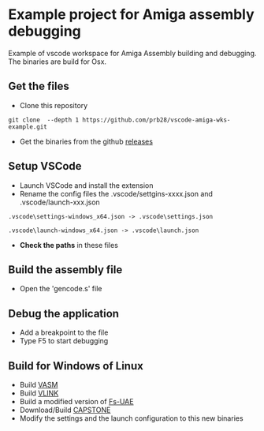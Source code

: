 # Example project for Amiga assembly debugging
Example of vscode workspace for Amiga Assembly building and debugging.
The binaries are build for Osx.

## Get the files
- Clone this repository

 `git clone  --depth 1 https://github.com/prb28/vscode-amiga-wks-example.git`

- Get the binaries from the github [releases](https://github.com/prb28/vscode-amiga-assembly/releases)

## Setup VSCode
- Launch VSCode and install the extension
- Rename the config files the .vscode/settgins-xxxx.json and .vscode/launch-xxx.json

`.vscode\settings-windows_x64.json -> .vscode\settings.json`

`.vscode\launch-windows_x64.json -> .vscode\launch.json`

- **Check the paths** in these files

## Build the assembly file
- Open the 'gencode.s' file
## Debug the application
- Add a breakpoint to the file
- Type F5 to start debugging

## Build for Windows of Linux
- Build [VASM](http://sun.hasenbraten.de/vasm/index.php?view=main)
- Build [VLINK](http://sun.hasenbraten.de/vlink/index.php?view=main)
- Build a modified version of [Fs-UAE](https://github.com/prb28/fs-uae)
- Download/Build [CAPSTONE](http://www.capstone-engine.org/download.html)
- Modify the settings and the launch configuration to this new binaries


